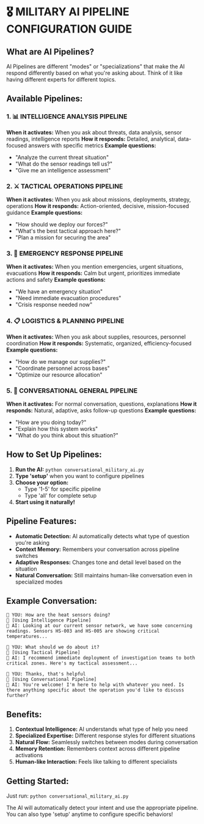 # 🎖️ MILITARY AI PIPELINE CONFIGURATION GUIDE

## What are AI Pipelines?

AI Pipelines are different "modes" or "specializations" that make the AI respond differently based on what you're asking about. Think of it like having different experts for different topics.

## Available Pipelines:

### 1. 📊 INTELLIGENCE ANALYSIS PIPELINE
**When it activates:** When you ask about threats, data analysis, sensor readings, intelligence reports
**How it responds:** Detailed, analytical, data-focused answers with specific metrics
**Example questions:**
- "Analyze the current threat situation"
- "What do the sensor readings tell us?"
- "Give me an intelligence assessment"

### 2. ⚔️ TACTICAL OPERATIONS PIPELINE  
**When it activates:** When you ask about missions, deployments, strategy, operations
**How it responds:** Action-oriented, decisive, mission-focused guidance
**Example questions:**
- "How should we deploy our forces?"
- "What's the best tactical approach here?"
- "Plan a mission for securing the area"

### 3. 🚨 EMERGENCY RESPONSE PIPELINE
**When it activates:** When you mention emergencies, urgent situations, evacuations
**How it responds:** Calm but urgent, prioritizes immediate actions and safety
**Example questions:**
- "We have an emergency situation"
- "Need immediate evacuation procedures"
- "Crisis response needed now"

### 4. 📋 LOGISTICS & PLANNING PIPELINE
**When it activates:** When you ask about supplies, resources, personnel coordination
**How it responds:** Systematic, organized, efficiency-focused
**Example questions:**
- "How do we manage our supplies?"
- "Coordinate personnel across bases"
- "Optimize our resource allocation"

### 5. 🤖 CONVERSATIONAL GENERAL PIPELINE
**When it activates:** For normal conversation, questions, explanations
**How it responds:** Natural, adaptive, asks follow-up questions
**Example questions:**
- "How are you doing today?"
- "Explain how this system works"
- "What do you think about this situation?"

## How to Set Up Pipelines:

1. **Run the AI:** `python conversational_military_ai.py`
2. **Type 'setup'** when you want to configure pipelines
3. **Choose your option:**
   - Type '1-5' for specific pipeline
   - Type 'all' for complete setup
4. **Start using it naturally!**

## Pipeline Features:

- **Automatic Detection:** AI automatically detects what type of question you're asking
- **Context Memory:** Remembers your conversation across pipeline switches
- **Adaptive Responses:** Changes tone and detail level based on the situation
- **Natural Conversation:** Still maintains human-like conversation even in specialized modes

## Example Conversation:

```
👤 YOU: How are the heat sensors doing?
🔄 [Using Intelligence Pipeline]
🤖 AI: Looking at our current sensor network, we have some concerning readings. Sensors HS-003 and HS-005 are showing critical temperatures...

👤 YOU: What should we do about it?
🔄 [Using Tactical Pipeline]  
🤖 AI: I recommend immediate deployment of investigation teams to both critical zones. Here's my tactical assessment...

👤 YOU: Thanks, that's helpful
🔄 [Using Conversational Pipeline]
🤖 AI: You're welcome! I'm here to help with whatever you need. Is there anything specific about the operation you'd like to discuss further?
```

## Benefits:

1. **Contextual Intelligence:** AI understands what type of help you need
2. **Specialized Expertise:** Different response styles for different situations  
3. **Natural Flow:** Seamlessly switches between modes during conversation
4. **Memory Retention:** Remembers context across different pipeline activations
5. **Human-like Interaction:** Feels like talking to different specialists

## Getting Started:

Just run: `python conversational_military_ai.py`

The AI will automatically detect your intent and use the appropriate pipeline. You can also type 'setup' anytime to configure specific behaviors!